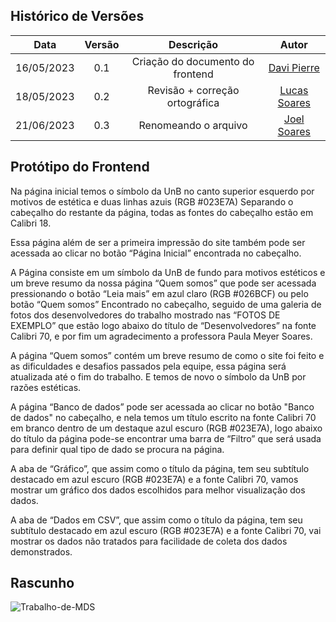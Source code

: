 ## Histórico de Versões

| Data       | Versão | Descrição                         | Autor             |
| :--------: | :----: | :----------:                      | :---------------: |
| 16/05/2023 |  0.1   | Criação do documento do frontend  | [Davi Pierre](https://github.com/DaviPierre)|
| 18/05/2023 |  0.2   | Revisão + correção ortográfica    | [Lucas Soares](https://github.com/soaresrlucas)|
| 21/06/2023 |  0.3   | Renomeando o arquivo              | [Joel Soares](https://github.com/JoelSRangel)|

## Protótipo do Frontend

Na página inicial temos o símbolo da UnB no canto superior esquerdo por motivos de estética e duas linhas azuis (RGB #023E7A) Separando o cabeçalho do restante da página, todas as fontes do cabeçalho estão em Calibri 18.

Essa página além de ser a primeira impressão do site também pode ser acessada ao clicar no botão “Página Inicial” encontrada no cabeçalho.

A Página consiste em um símbolo da UnB de fundo para motivos estéticos e um breve resumo da nossa página “Quem somos” que pode ser acessada pressionando o botão “Leia mais” em azul claro (RGB #026BCF) ou pelo botão “Quem somos” Encontrado no cabeçalho, seguido de uma galeria de fotos dos desenvolvedores do trabalho mostrado nas “FOTOS DE EXEMPLO” que estão logo abaixo do título de “Desenvolvedores” na fonte Calibri 70,  e por fim um agradecimento a professora Paula Meyer Soares.

A página “Quem somos” contém um breve resumo de como o site foi feito e as dificuldades e desafios passados pela equipe, essa página será atualizada até o fim do trabalho. E temos de novo o símbolo da UnB por razões estéticas.

A página “Banco de dados” pode ser acessada ao clicar no botão "Banco de dados" no cabeçalho, e nela temos um título escrito na fonte Calibri 70 em branco dentro de um destaque azul escuro (RGB #023E7A), logo abaixo do título da página pode-se encontrar uma barra de “Filtro” que será usada para definir qual tipo de dado se procura na página.

A aba de “Gráfico”, que  assim como o título da página, tem seu subtítulo destacado em azul escuro (RGB #023E7A) e a fonte Calibri 70, vamos mostrar um gráfico dos dados escolhidos para melhor visualização dos dados. 

A  aba de “Dados em CSV”, que assim como o título da página, tem seu subtítulo destacado em azul escuro (RGB #023E7A) e a fonte Calibri 70, vai mostrar os dados não tratados para facilidade de coleta dos dados demonstrados.

## Rascunho
![Trabalho-de-MDS](https://user-images.githubusercontent.com/73446334/236965640-6d53f731-630c-4b0b-9d0a-4222ab88d4e5.png)
